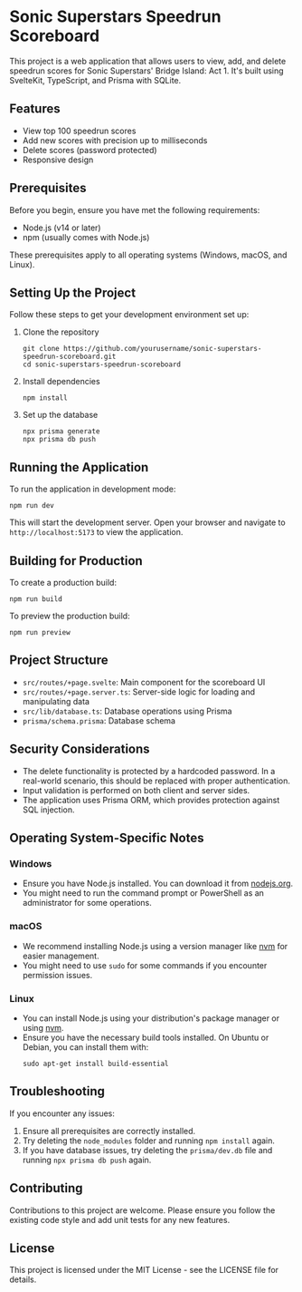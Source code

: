 # Sonic Superstars Speedrun Scoreboard

This project is a web application that allows users to view, add, and delete speedrun scores for Sonic Superstars' Bridge Island: Act 1. It's built using SvelteKit, TypeScript, and Prisma with SQLite.

## Features

- View top 100 speedrun scores
- Add new scores with precision up to milliseconds
- Delete scores (password protected)
- Responsive design

## Prerequisites

Before you begin, ensure you have met the following requirements:

- Node.js (v14 or later)
- npm (usually comes with Node.js)

These prerequisites apply to all operating systems (Windows, macOS, and Linux).

## Setting Up the Project

Follow these steps to get your development environment set up:

1. Clone the repository
   ```
   git clone https://github.com/yourusername/sonic-superstars-speedrun-scoreboard.git
   cd sonic-superstars-speedrun-scoreboard
   ```

2. Install dependencies
   ```
   npm install
   ```

3. Set up the database
   ```
   npx prisma generate
   npx prisma db push
   ```

## Running the Application

To run the application in development mode:

```
npm run dev
```

This will start the development server. Open your browser and navigate to `http://localhost:5173` to view the application.

## Building for Production

To create a production build:

```
npm run build
```

To preview the production build:

```
npm run preview
```

## Project Structure

- `src/routes/+page.svelte`: Main component for the scoreboard UI
- `src/routes/+page.server.ts`: Server-side logic for loading and manipulating data
- `src/lib/database.ts`: Database operations using Prisma
- `prisma/schema.prisma`: Database schema

## Security Considerations

- The delete functionality is protected by a hardcoded password. In a real-world scenario, this should be replaced with proper authentication.
- Input validation is performed on both client and server sides.
- The application uses Prisma ORM, which provides protection against SQL injection.

## Operating System-Specific Notes

### Windows

- Ensure you have Node.js installed. You can download it from [nodejs.org](https://nodejs.org/).
- You might need to run the command prompt or PowerShell as an administrator for some operations.

### macOS

- We recommend installing Node.js using a version manager like [nvm](https://github.com/nvm-sh/nvm) for easier management.
- You might need to use `sudo` for some commands if you encounter permission issues.

### Linux

- You can install Node.js using your distribution's package manager or using [nvm](https://github.com/nvm-sh/nvm).
- Ensure you have the necessary build tools installed. On Ubuntu or Debian, you can install them with:
  ```
  sudo apt-get install build-essential
  ```

## Troubleshooting

If you encounter any issues:

1. Ensure all prerequisites are correctly installed.
2. Try deleting the `node_modules` folder and running `npm install` again.
3. If you have database issues, try deleting the `prisma/dev.db` file and running `npx prisma db push` again.

## Contributing

Contributions to this project are welcome. Please ensure you follow the existing code style and add unit tests for any new features.

## License

This project is licensed under the MIT License - see the LICENSE file for details.